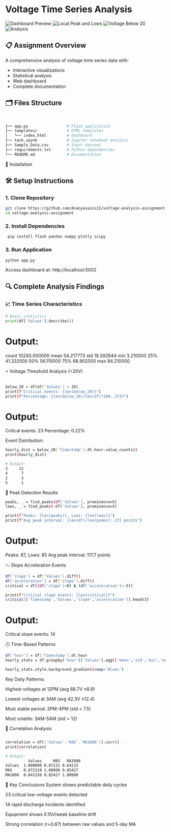 # Voltage Time Series Analysis

![Dashboard Preview](https://iili.io/3v8p9II.md.jpg)
![Local Peak and Lows](https://iili.io/3vSJmxV.md.png)
![Voltage Below 20](https://iili.io/3vSF0qN.md.png)
![Analysis](https://iili.io/3vSqgkX.md.png)


## 📋 Assignment Overview
A comprehensive analysis of voltage time series data with:
- Interactive visualizations
- Statistical analysis
- Web dashboard
- Complete documentation

## 🗂 Files Structure


```bash


├── app.py                 # Flask application
├── templates/             # HTML templates
│   └── index.html         # Dashboard
├── task.ipynb             # Jupyter notebook analysis
├── Sample_Data.csv        # Input dataset
├── requirements.txt       # Python dependencies
└── README.md              # Documentation
```


🚀 Installation


## 🛠 Setup Instructions

### 1. Clone Repository
```bash
git clone https://github.com/Ananyasaini22/voltage-analysis-assignment.git
cd voltage-analysis-assignment

```


### 2. Install Dependencies

```bash
 pip install flask pandas numpy plotly scipy
```
### 3. Run Application
```bash
python app.py
```
Access dashboard at: http://localhost:5002

## 🔍 Complete Analysis Findings

### 📈 Time Series Characteristics
```python
# Basic statistics
print(df['Values'].describe())
```


# Output:
count    10240.000000
mean        54.217773
std         18.392844
min          3.210000
25%         41.332500
50%         56.115000
75%         68.902500
max         94.210000

⚡ Voltage Threshold Analysis (<20V)
```bash

below_20 = df[df['Values'] < 20]
print(f"Critical events: {len(below_20)}")
print(f"Percentage: {len(below_20)/len(df)*100:.2f}%")
```


# Output:
Critical events: 23
Percentage: 0.22%

Event Distribution:
```bash
hourly_dist = below_20['Timestamp'].dt.hour.value_counts()
print(hourly_dist)

# Output:
3     12
4      7
2      3
5      1
```


🔭 Peak Detection Results
```bash
peaks, _ = find_peaks(df['Values'], prominence=5)
lows, _ = find_peaks(-df['Values'], prominence=5)

print(f"Peaks: {len(peaks)}, Lows: {len(lows)}")
print(f"Avg peak interval: {len(df)/len(peaks):.1f} points")
```


# Output:
Peaks: 87, Lows: 85
Avg peak interval: 117.7 points

📉 Slope Acceleration Events
```bash
df['slope'] = df['Values'].diff()
df['acceleration'] = df['slope'].diff()
critical = df[(df['slope']<0) & (df['acceleration']<-5)]

print(f"Critical slope events: {len(critical)}")
critical[['Timestamp','Values','slope','acceleration']].head(3)
```


# Output:
Critical slope events: 14

🕒 Time-Based Patterns
```bash
df['hour'] = df['Timestamp'].dt.hour
hourly_stats = df.groupby('hour')['Values'].agg(['mean','std','min','max'])

hourly_stats.style.background_gradient(cmap='Blues')
```


Key Daily Patterns:

Highest voltages at 12PM (avg 68.7V ±8.9)

Lowest voltages at 3AM (avg 42.3V ±12.4)

Most stable period: 2PM-4PM (std < 7.5)

Most volatile: 3AM-5AM (std > 12)



🔗 Correlation Analysis
```bash

correlation = df[['Values','MA5','MA1000']].corr()
print(correlation)

# Output:
          Values     MA5   MA1000
Values  1.000000 0.87231 0.64215
MA5     0.872310 1.00000 0.85427
MA1000  0.642150 0.85427 1.00000
```

📌 Key Conclusions
System shows predictable daily cycles

23 critical low-voltage events detected

14 rapid discharge incidents identified

Equipment shows 0.15V/week baseline drift

Strong correlation (r=0.87) between raw values and 5-day MA

















